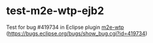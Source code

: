 test-m2e-wtp-ejb2
=================

Test for bug #419734 in Eclipse plugin [m2e-wtp](http://www.eclipse.org/m2e-wtp/) (https://bugs.eclipse.org/bugs/show_bug.cgi?id=419734)
